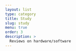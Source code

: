 ```yaml
---
layout: list
type: category
title: Study
slug: study
menu: true
order: 3
description: >
  Reviews on hardware/software
---
```

